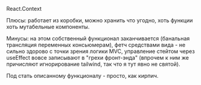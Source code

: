 React.Context

Плюсы: работает из коробки, можно хранить что угодно, хоть функции хоть мутабельные компоненты.

Минусы: на этом собственный функционал заканчивается (банальная трансляция переменных консьюмерам), фетч средствами вида - не сильно здорово c точки зрения логики MVC, управление стейтом через useEffect вовсе записывают в "грехи фронт-энда" (впрочем к ним же причисляют игнорирование tailwind, так что я тут явно не святой).

Под стать описанному функционалу - просто, как кирпич.